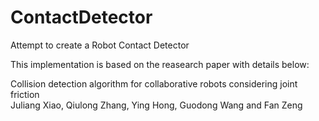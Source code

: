 # ContactDetector
Attempt to create a Robot Contact Detector

This implementation is based on the reasearch paper with details below:

Collision detection algorithm for collaborative robots considering joint friction
<br>
Juliang Xiao, Qiulong Zhang, Ying Hong, Guodong Wang and Fan Zeng
